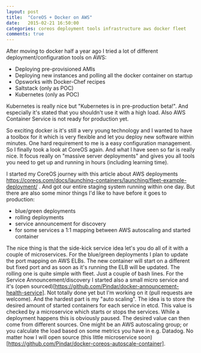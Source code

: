 ```yaml
---
layout: post
title:  "CoreOS + Docker on AWS"
date:   2015-02-21 16:50:00
categories: coreos deployment tools infrastructure aws docker fleet
comments: true
---
```


After moving to docker half a year ago I tried a lot of different deployment/configuration tools on AWS:
* Deploying pre-provisioned AMIs
* Deploying new instances and polling all the docker container on startup
* Opsworks with Docker-Chef recipes
* Saltstack (only as POC)
* Kubernetes (only as POC)

Kubernetes is really nice but "Kubernetes is in pre-production beta!". And especially it's stated that you shouldn't use it with a high load. Also AWS Container Service is not ready for production yet.

So exciting docker is it's still a very young technology and I wanted to have a toolbox for it which is very flexible and let you deploy new software within minutes. One hard requirement to me is a easy configuration management. So I finally took a look at CoreOS again. And what I have seen so far is really nice. It focus really on "massive server deployments" and gives you all tools you need to get up and running in hours (including learning time).

I started my CoreOS journey with this article about AWS deployments https://coreos.com/docs/launching-containers/launching/fleet-example-deployment/ . And got our entire staging system running within one day. But there are also some minor things I'd like to have before it goes to production:
* blue/green deployments
* rolling deployments
* service announcement for discovery
* for some services a 1:1 mapping between AWS autoscaling and started container


The nice thing is that the side-kick service idea let's you do all of it with a couple of microservices. For the blue/green deployments I plan to update the port mapping on AWS ELBs. The new container will start on a different but fixed port and as soon as it's running the ELB will be updated. The rolling one is quite simple with fleet. Just a couple of bash lines.
For the Service Announcement/discovery I started also a small micro service and it's (open sourced)[https://github.com/Pindar/docker-announcement-health-service]. Not totally done yet but I'm working on it (pull requests are welcome).
And the hardest part is my "auto scaling". The idea is to store the desired amount of started containers for each service in etcd. This value is checked by a microservice which starts or stops the services. While a deployment happens this is obviously paused. The desired value can then come from different sources. One might be an AWS autoscaling group; or you calculate the load based on some metrics you have in e.g. Datadog. No matter how I will open source (this little microservice soon)[https://github.com/Pindar/docker-coreos-autoscale-container].

